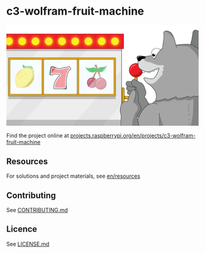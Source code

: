 # c3-wolfram-fruit-machine

![c3-wolfram-fruit-machine](banner.png)

Find the project online at [projects.raspberrypi.org/en/projects/c3-wolfram-fruit-machine](https://projects.raspberrypi.org/en/projects/c3-wolfram-fruit-machine)

## Resources
For solutions and project materials, see [en/resources](https://github.com/raspberrypilearning/c3-wolfram-fruit-machine/tree/master/en/resources)

## Contributing
See [CONTRIBUTING.md](CONTRIBUTING.md)

## Licence
 See [LICENSE.md](LICENSE.md)